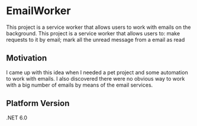 # EmailWorker
This project is a service worker that allows users to work with emails on the background.
This project is a service worker that allows users to: make requests to it by email; mark all the unread message from a email as read

## Motivation
I came up with this idea when I needed a pet project and some automation to work with emails. I also discovered there were no obvious way to work with
a big number of emails by means of the email services.

## Platform Version
.NET 6.0

